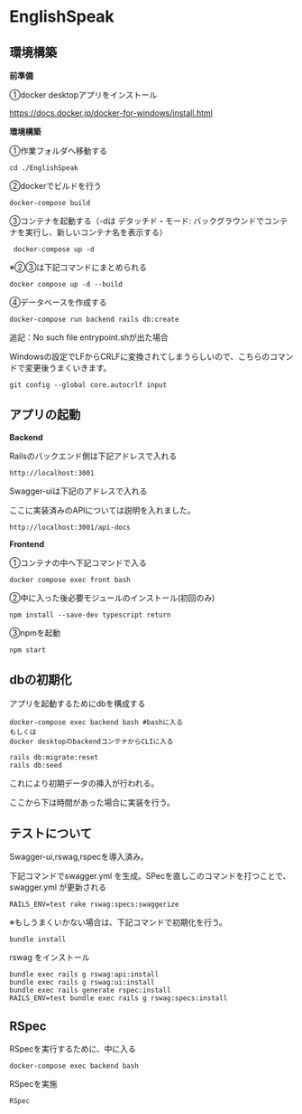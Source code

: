 # EnglishSpeak



## 環境構築

**前準備**

①docker desktopアプリをインストール

https://docs.docker.jp/docker-for-windows/install.html



**環境構築**

①作業フォルダへ移動する

```
cd ./EnglishSpeak
```

②dockerでビルドを行う

```
docker-compose build
```

③コンテナを起動する（-dは デタッチド・モード: バックグラウンドでコンテナを実行し、新しいコンテナ名を表示する）

```
 docker-compose up -d
```

※②③は下記コマンドにまとめられる

```
docker compose up -d --build
```

④データベースを作成する

```
docker-compose run backend rails db:create
```

追記：No such file entrypoint.shが出た場合

Windowsの設定でLFからCRLFに変換されてしまうらしいので、こちらのコマンドで変更後うまくいきます。

```
git config --global core.autocrlf input
```

## アプリの起動

**Backend**

Railsのバックエンド側は下記アドレスで入れる

```
http://localhost:3001
```

Swagger-uiは下記のアドレスで入れる

ここに実装済みのAPIについては説明を入れました。

```
http://localhost:3001/api-docs
```

**Frontend**

①コンテナの中へ下記コマンドで入る

```
docker compose exec front bash
```

②中に入った後必要モジュールのインストール(初回のみ)

```
npm install --save-dev typescript return
```

③npmを起動

```
npm start
```



## dbの初期化

アプリを起動するためにdbを構成する

```
docker-compose exec backend bash #bashに入る
もしくは
docker desktopのbackendコンテナからCLIに入る

rails db:migrate:reset
rails db:seed
```

これにより初期データの挿入が行われる。



ここから下は時間があった場合に実装を行う。

## テストについて

Swagger-ui,rswag,rspecを導入済み。

下記コマンドでswagger.yml を生成。SPecを直しこのコマンドを打つことで、swagger.yml が更新される

```
RAILS_ENV=test rake rswag:specs:swaggerize
```



※もしうまくいかない場合は、下記コマンドで初期化を行う。

```
bundle install
```

rswag をインストール

```
bundle exec rails g rswag:api:install
bundle exec rails g rswag:ui:install
bundle exec rails generate rspec:install
RAILS_ENV=test bundle exec rails g rswag:specs:install
```



## RSpec

RSpecを実行するために、中に入る

```
docker-compose exec backend bash
```

RSpecを実施

```
RSpec
```

